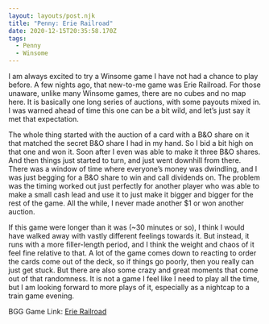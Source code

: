 ```yaml
---
layout: layouts/post.njk
title: "Penny: Erie Railroad"
date: 2020-12-15T20:35:58.170Z
tags:
  - Penny
  - Winsome
---
```

I am always excited to try a Winsome game I have not had a chance to play before. A few nights ago, that new-to-me game was Erie Railroad. For those unaware, unlike many Winsome games, there are no cubes and no map here. It is basically one long series of auctions, with some payouts mixed in. I was warned ahead of time this one can be a bit wild, and let’s just say it met that expectation.

The whole thing started with the auction of a card with a B&O share on it that matched the secret B&O share I had in my hand. So I bid a bit high on that one and won it. Soon after I even was able to make it three B&O shares. And then things just started to turn, and just went downhill from there. There was a window of time where everyone’s money was dwindling, and I was just begging for a B&O share to win and call dividends on. The problem was the timing worked out just perfectly for another player who was able to make a small cash lead and use it to just make it bigger and bigger for the rest of the game. All the while, I never made another $1 or won another auction.

If this game were longer than it was (~30 minutes or so), I think I would have walked away with vastly different feelings towards it. But instead, it runs with a more filler-length period, and I think the weight and chaos of it feel fine relative to that. A lot of the game comes down to reacting to order the cards come out of the deck, so if things go poorly, then you really can just get stuck. But there are also some crazy and great moments that come out of that randomness. It is not a game I feel like I need to play all the time, but I am looking forward to more plays of it, especially as a nightcap to a train game evening.

BGG Game Link: [Erie Railroad](https://boardgamegeek.com/boardgame/138470/erie-railroad)